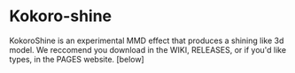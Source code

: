 # Kokoro-shine
KokoroShine is an experimental MMD effect that produces a shining like 3d model. We reccomend you download in the WIKI, RELEASES, or if you'd like types, in the PAGES website. [below]
